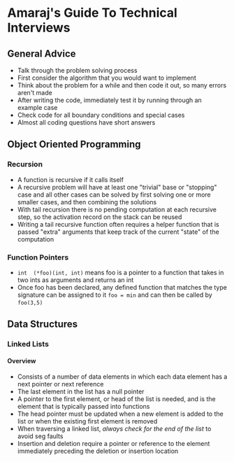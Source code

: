 # Amaraj's Guide To Technical Interviews

## General Advice

* Talk through the problem solving process
* First consider the algorithm that you would want to implement
* Think about the problem for a while and then code it out, so many errors aren't made
* After writing the code, immediately test it by running through an example case
* Check code for all boundary conditions and special cases
* Almost all coding questions have short answers

## Object Oriented Programming
### Recursion
* A function is recursive if it calls itself
* A recursive problem will have at least one "trivial" base or "stopping" case and all other cases can be solved by first solving one or more smaller cases, and then combining the solutions
* With tail recursion there is no pending computation at each recursive step, so the activation record on the stack can be reused
* Writing a tail recursive function often requires a helper function that is passed "extra" arguments that keep track of the current "state" of the computation

### Function Pointers
* `int  (*foo)(int, int)` means foo is a pointer to a function that takes in two ints as arguments and returns an int
*  Once foo has been declared, any defined function that matches the type signature can be assigned to it `foo = min` and can then be called by `foo(3,5)`

## Data Structures

### Linked Lists

#### Overview

* Consists of a number of data elements in which each data element has a next pointer or next reference
* The last element in the list has a null pointer
* A pointer to the first element, or head of the list is needed, and is the element that is typically passed into functions
* The head pointer must be updated when a new element is added to the list or when the existing first element is removed
* When traversing a linked list, _always check for the end of the list_ to avoid seg faults
* Insertion and deletion require a pointer or reference to the element immediately preceding the deletion or insertion location

